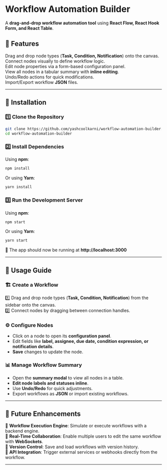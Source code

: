 # Workflow Automation Builder

A **drag-and-drop workflow automation tool** using **React Flow, React Hook Form, and React Table**.

## 🚀 Features

Drag and drop node types (**Task, Condition, Notification**) onto the canvas.  
Connect nodes visually to define workflow logic.  
Edit node properties via a form-based configuration panel.  
View all nodes in a tabular summary with **inline editing**.  
Undo/Redo actions for quick modifications.  
Import/Export workflow **JSON** files.  

---

## 📌 Installation

### 1️⃣ **Clone the Repository**
```bash
git clone https://github.com/yashcoolkarni/workflow-automation-builder.git
cd workflow-automation-builder
```

### 2️⃣ **Install Dependencies**
Using **npm**:
```bash
npm install
```
Or using **Yarn**:
```bash
yarn install
```

### 3️⃣ **Run the Development Server**
Using **npm**:
```bash
npm start
```
Or using **Yarn**:
```bash
yarn start
```
🚀 The app should now be running at **http://localhost:3000**

---


## 🎯 Usage Guide

### 🏗 **Create a Workflow**
1️⃣ Drag and drop node types (**Task, Condition, Notification**) from the sidebar onto the canvas.  
2️⃣ Connect nodes by dragging between connection handles.  

### ⚙️ **Configure Nodes**
- Click on a node to open its **configuration panel**.
- Edit fields like **label, assignee, due date, condition expression, or notification details**.
- **Save** changes to update the node.

### 📊 **Manage Workflow Summary**
- Open the **summary modal** to view all nodes in a table.
- **Edit node labels and statuses inline**.
- Use **Undo/Redo** for quick adjustments.
- Export workflows as **JSON** or import existing workflows.

---

## 🚀 Future Enhancements

🔹 **Workflow Execution Engine**: Simulate or execute workflows with a backend engine.  
🔹 **Real-Time Collaboration**: Enable multiple users to edit the same workflow with **WebSockets**.  
🔹 **Version Control**: Save and load workflows with version history.  
🔹 **API Integration**: Trigger external services or webhooks directly from the workflow.  

---
